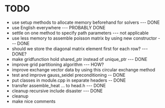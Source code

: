 # TODO


- use setup methods to allocate memory beforehand for solvers --- DONE
- use English everywhere --- PROBABLY DONE
- settle on one method to specify path parameters --- not applicable
- use less memory to assemble poisson matrix by using new constructor  --- DONE
- should we store the diagonal matrix element first for each row? --- DONE?
- make gridfunction hold shared_ptr instead of unique_ptr   --- DONE
- improve grid partitioning algorithm   --- HOW?
- improve exchange vector data by using this circular exchange method
- test and improve gauss_seidel preconditioning -- DONE
- put classes in module.cpp in separate headers -- DONE
- transfer assemble_heat ... to head.h --- DONE
- cleanup recursive include disaster --- DONE
- cleanup
- make nice comments
